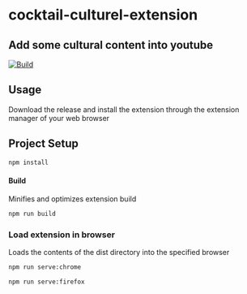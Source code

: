 # cocktail-culturel-extension

## Add some cultural content into youtube

[![Build](https://github.com/MathildeRab/CocktailCulturelExtension/actions/workflows/build.yml/badge.svg)](https://github.com/MathildeRab/CocktailCulturelExtension/actions/workflows/build.yml)

## Usage

Download the release and install the extension through the extension manager of your web browser

## Project Setup

```bash
npm install
```

#### Build

Minifies and optimizes extension build

```bash
npm run build
```

### Load extension in browser

Loads the contents of the dist directory into the specified browser

```bash
npm run serve:chrome
```

```bash
npm run serve:firefox
```
